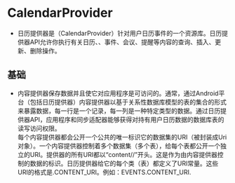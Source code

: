 # CalendarProvider

- 日历提供器是（CalendarProvider）针对用户日历事件的一个资源库。日历提供器API允许你执行有关日历、、事件、会议、提醒等内容的查询、插入、更新、删除操作。

## 基础
- 内容提供器保存数据并且使它对应用程序是可访问的。通常，通过Android平台（包括日历提供器）内容提供器以基于关系性数据库模型的表的集合的形式来暴露数据，每一行是一个记录，每一列是一种特定类型的数据。通过日历提供器API，应用程序和同步适配器能够获得对持有用户日历数据的数据库表的读写访问权限。<br>
每个内容提供器都会公开一个公共的唯一标识它的数据集的URI（被封装成Uri对象）。一个内容提供器控制着多个数据集（多个表），给每个表都公开一个独立的URI。提供器的所有URI都以“content//”开头。这是作为由内容提供器控制的数据的标识。日历提供器给它的每个类（表）都定义了URI常量。这些URI的格式是<class>.CONTENT_URI。例如：EVENTS.CONTENT_URI.
